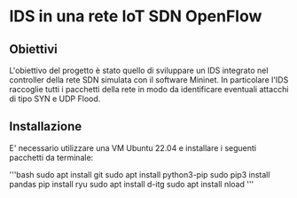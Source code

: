 # IDS in una rete IoT SDN OpenFlow
## Obiettivi
L'obiettivo del progetto è stato quello di sviluppare un IDS integrato nel controller della rete SDN simulata con il software Mininet. In particolare l'IDS raccoglie tutti i pacchetti della rete in modo da identificare eventuali attacchi di tipo SYN e UDP Flood.

## Installazione
E' necessario utilizzare una VM Ubuntu 22.04 e installare i seguenti pacchetti da terminale:

'''bash
sudo apt install git
sudo apt install python3-pip
sudo pip3 install pandas
pip install ryu
sudo apt install d-itg
sudo apt install nload
'''

